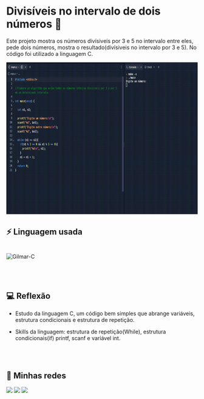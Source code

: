 # Divisíveis no intervalo de dois números 🔴
Este projeto mostra os números divísiveis por 3 e 5 no intervalo entre eles, pede dois números, mostra o resultado(divísiveis no intervalo por 3 e 5). No código foi utilizado a linguagem C. 

[<img height="400" src="img/divisiveis.gif">](https://github.com/Arqgilmar/divisiveis-em-um-intervalo-de-dois-numeros/blob/main/img/divisiveis.gif)

## ⚡ Linguagem usada

<div style="display: inline_block"><br>
 <img align="center" alt="Gilmar-C" height="30" width="40" src="https://cdn.jsdelivr.net/gh/devicons/devicon/icons/c/c-original.svg" />
</div>

<br>
<br>
<br>

## 💻 Reflexão

- Estudo da linguagem C, um código bem simples que abrange variáveis, estrutura condicionais e estrutura de repetição.

- Skills da linguagem: estrutura de repetição(While), estrutura condicionais(if) printf, scanf e variável int.

<br>
<br>

## 📸 Minhas redes

<a href= "arquitetogilmarjr@gmail.com"> <img src="https://img.shields.io/badge/Gmail-D14836?style=for-the-badge&logo=gmail&logoColor=white" target="_blank"></a>
<a href= "https://www.linkedin.com/in/arquitetogilmarjr"> <img src="https://img.shields.io/badge/LinkedIn-0077B5?style=for-the-badge&logo=linkedin&logoColor=white" target="_blank"></a>
<a href= "https://www.instagram.com/arquiteto_gilmar/"> <img src="https://img.shields.io/badge/Instagram-E4405F?style=for-the-badge&logo=instagram&logoColor=white" target="_blank"></a>

